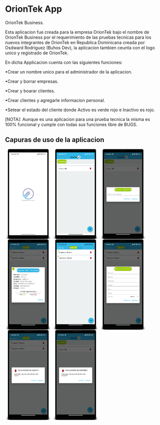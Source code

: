 # OrionTek App
OrionTek Business.

Esta aplicacion fue creada para la empresa OrionTek bajo el nombre de OrionTek Business por el requerimiento de las pruebas tecnicas para
los nuevos integrantes de OrionTek en Republica Dominicana creada por Osdward Rodriguez (Buhos Dev), la aplicacion 
tambien ceunta con el logo unico y registrado de OrionTek.

En dicha Applicacion cuenta con las siguientes funciones:

•Crear un nombre unico para el administrador de la aplicacion.

•Crear y borrar empresas.

•Crear y boarar clientes.

•Crear clientes y agregarle informacion personal.

•Setear el estado del cliente donde Activo es verde rojo e Inactivo es rojo.


[NOTA]: Aunque es una aplicacion para una prueba tecnica la misma es 100% funcional y cumple con todas sus funciones libre de BUGS.

## Capuras de uso de la aplicacion
<img src="https://github.com/Buhos-Dev/OrionTekApp/blob/master/one.png" width="30%" align="center"></img>
<img src="https://github.com/Buhos-Dev/OrionTekApp/blob/master/six.png" width="30%" align="center"></img>
<img src="https://github.com/Buhos-Dev/OrionTekApp/blob/master/two.png" width="30%" align="center"></img>
<img src="https://github.com/Buhos-Dev/OrionTekApp/blob/master/four.png" width="30%" align="center"></img>
<img src="https://github.com/Buhos-Dev/OrionTekApp/blob/master/three.png" width="30%" align="center"></img>
<img src="https://github.com/Buhos-Dev/OrionTekApp/blob/master/five.png" width="30%" align="center"></img>
<img src="https://github.com/Buhos-Dev/OrionTekApp/blob/master/seven.png" width="30%" align="center"></img>
<img src="https://github.com/Buhos-Dev/OrionTekApp/blob/master/eigth.png" width="30%" align="center"></img>

